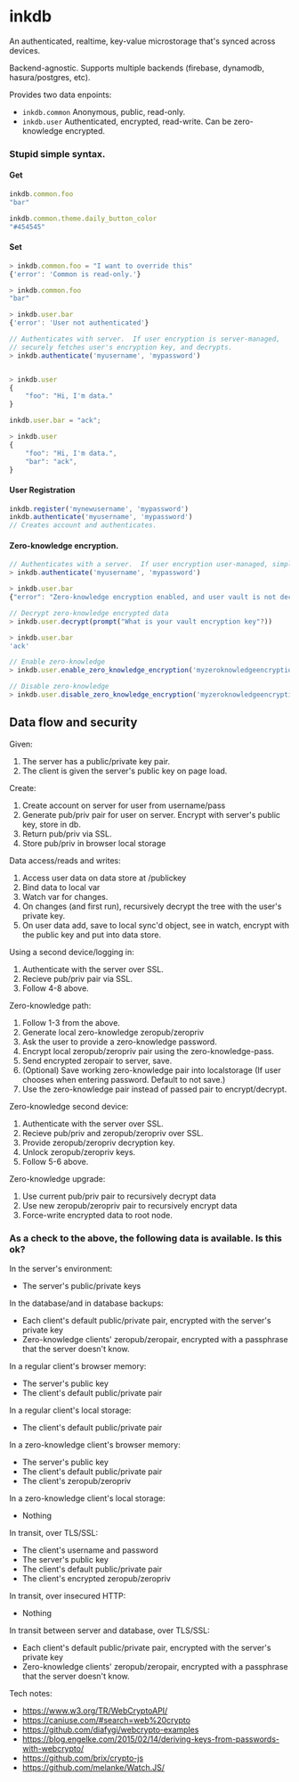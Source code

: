 # inkdb

An authenticated, realtime, key-value microstorage that's synced across devices.

Backend-agnostic.  Supports multiple backends (firebase, dynamodb, hasura/postgres, etc).

Provides two data enpoints:
- `inkdb.common` Anonymous, public, read-only.
- `inkdb.user` Authenticated, encrypted, read-write.  Can be zero-knowledge encrypted.


### Stupid simple syntax.


#### Get
```js
inkdb.common.foo
"bar"

inkdb.common.theme.daily_button_color
"#454545"
```

#### Set

```js
> inkdb.common.foo = "I want to override this"
{'error': 'Common is read-only.'}

> inkdb.common.foo
"bar"

> inkdb.user.bar
{'error': 'User not authenticated'}

// Authenticates with server.  If user encryption is server-managed,
// securely fetches user's encryption key, and decrypts.
> inkdb.authenticate('myusername', 'mypassword')


> inkdb.user
{
    "foo": "Hi, I'm data."
}

inkdb.user.bar = "ack";

> inkdb.user
{
    "foo": "Hi, I'm data.",
    "bar": "ack",
}
```

#### User Registration

```js
inkdb.register('mynewusername', 'mypassword')
inkdb.authenticate('myusername', 'mypassword')
// Creates account and authenticates.
````


#### Zero-knowledge encryption.
```js 
// Authenticates with a server.  If user encryption user-managed, simply fetches the encrypted data.
> inkdb.authenticate('myusername', 'mypassword')

> inkdb.user.bar
{"error": "Zero-knowledge encryption enabled, and user vault is not decrypted."}

// Decrypt zero-knowledge encrypted data
> inkdb.user.decrypt(prompt("What is your vault encryption key"?))

> inkdb.user.bar
'ack'

// Enable zero-knowledge
> inkdb.user.enable_zero_knowledge_encryption('myzeroknowledgeencryptionkey')

// Disable zero-knowledge
> inkdb.user.disable_zero_knowledge_encryption('myzeroknowledgeencryptionkey')
```




## Data flow and security

Given:
1. The server has a public/private key pair.
2. The client is given the server's public key on page load.

Create:
1. Create account on server for user from username/pass
2. Generate pub/priv pair for user on server.  Encrypt with server's public key, store in db.
3. Return pub/priv via SSL.
4. Store pub/priv in browser local storage

Data access/reads and writes:
1. Access user data on data store at /publickey
2. Bind data to local var
3. Watch var for changes.
4. On changes (and first run), recursively decrypt the tree with the user's private key.
5. On user data add, save to local sync'd object, see in watch, encrypt with the public key and put into data store.


Using a second device/logging in:
1. Authenticate with the server over SSL.
2. Recieve pub/priv pair via SSL.
3. Follow 4-8 above.

Zero-knowledge path:
1. Follow 1-3 from the above.
2. Generate local zero-knowledge zeropub/zeropriv
3. Ask the user to provide a zero-knowledge password.
4. Encrypt local zeropub/zeropriv pair using the zero-knowledge-pass.
5. Send encrypted zeropair to server, save.
6. (Optional) Save working zero-knowledge pair into localstorage (If user chooses when entering password. Default to not save.)
7. Use the zero-knowledge pair instead of passed pair to encrypt/decrypt.


Zero-knowledge second device:
1. Authenticate with the server over SSL.
2. Recieve pub/priv and zeropub/zeropriv over SSL.
3. Provide zeropub/zeropriv decryption key.
4. Unlock zeropub/zeropriv keys.
5. Follow 5-6 above.

Zero-knowledge upgrade:
1. Use current pub/priv pair to recursively decrypt data
2. Use new zeropub/zeropriv pair to recursively encrypt data
3. Force-write encrypted data to root node.


### As a check to the above, the following data is available.  Is this ok?

In the server's environment:
- The server's public/private keys

In the database/and in database backups:
- Each client's default public/private pair, encrypted with the server's private key
- Zero-knowledge clients' zeropub/zeropair, encrypted with a passphrase that the server doesn't know.

In a regular client's browser memory:
- The server's public key
- The client's default public/private pair

In a regular client's local storage:
- The client's default public/private pair

In a zero-knowledge client's browser memory:
- The server's public key
- The client's default public/private pair
- The client's zeropub/zeropriv

In a zero-knowledge client's local storage:
- Nothing

In transit, over TLS/SSL:
- The client's username and password
- The server's public key
- The client's default public/private pair
- The client's encrypted zeropub/zeropriv

In transit, over insecured HTTP:
- Nothing

In transit between server and database, over TLS/SSL:
- Each client's default public/private pair, encrypted with the server's private key
- Zero-knowledge clients' zeropub/zeropair, encrypted with a passphrase that the server doesn't know.



Tech notes:
- https://www.w3.org/TR/WebCryptoAPI/
- https://caniuse.com/#search=web%20crypto
- https://github.com/diafygi/webcrypto-examples
- https://blog.engelke.com/2015/02/14/deriving-keys-from-passwords-with-webcrypto/
- https://github.com/brix/crypto-js
- https://github.com/melanke/Watch.JS/
